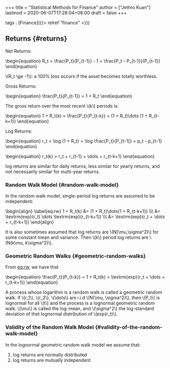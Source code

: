 +++
title = "Statistical Methods for Finance"
author = ["Jethro Kuan"]
lastmod = 2020-06-07T17:28:04+08:00
draft = false
+++

tags
: [Finance]({{< relref "finance" >}})

## Returns {#returns}

Net Returns:

\begin{equation}
R_t = \frac{P_t}{P\_{t-1}} - 1 = \frac{P_t - P\_{t-1}}{P\_{t-1}}
\end{equation}

\\(R_t \ge -1\\): a 100% loss occurs if the asset becomes totally
worthless.

Gross Returns:

\begin{equation}
\frac{P_t}{P\_{t-1}} = 1 + R_t
\end{equation}

The gross return over the most recent \\(k\\) periods is:

\begin{equation}
1 + R_t(k) = \frac{P_t}{P\_{t-k}} = (1 + R_t)\dots (1 + R\_{t-k+1})
\end{equation}

Log Returns:

\begin{equation}
r_t = \log (1 + R_t) = \log \frac{P_t}{P\_{t-1}} = p_t - p\_{t-1}
\end{equation}

\begin{equation}
r_t(k) = r_t + r\_{t-1} + \dots + r\_{t-k+1}
\end{equation}

log returns are similar for daily returns, less similar for yearly
returns, and not necessarily similar for multi-year returns.

### Random Walk Model {#random-walk-model}

In the random walk model, single-period log returns are assumed to be
independent:

\begin{align} \label{eq:rw}
1 + R_t(k) &= (1 + R_t)\dots(1 + R\_{t-k+1}) \\\\\\
&= \textrm{exp}(r_t) \dots \textrm{exp}(r\_{t-k+1}) \\\\\\
&= \textrm{exp}(r_t + \dots + r\_{t-k+1})
\end{align}

It is also sometimes assumed that log returns are \\(N(\mu,\sigma^2)\\)
for some constant mean and variance. Then \\(k\\) period log returns are
\\(N(k\mu, k\sigma^2)\\).

### Geometric Random Walks {#geometric-random-walks}

From [eq:rw](#eq:rw), we have that

\begin{equation}
\frac{P_t}{P\_{t-k}} = 1 + R_t(k) = \textrm{exp}(r_t + \dots + r\_{t-k+1})
\end{equation}

A process whose logarithm is a random walk is called a geometric
random walk. If \\(r_1\\), \\(r_2\\), \\(\dots\\) are i.i.d \\(N(\mu, \sigma^2)\\),
then \\(P_t\\) is lognormal for all \\(t\\) and the process is a lognormal
geometric random walk. \\(\mu\\) is called the log-mean, and \\(\sigma^2\\)
the log-standard deviation of thet lognormal distribution of
\\(exp(r_t)\\).

### Validity of the Random Walk Model {#validity-of-the-random-walk-model}

In the lognormal geometric random walk model we assume that:

1.  log returns are normally distributed
2.  log returns are mutually independent
